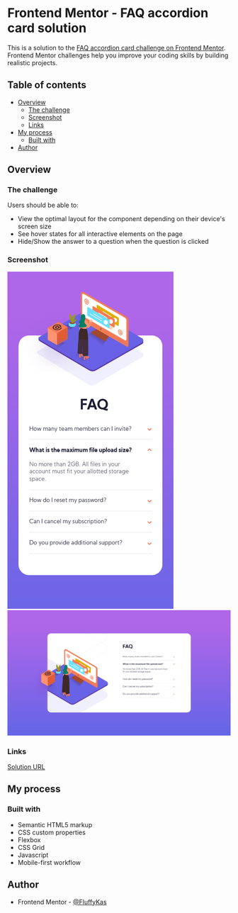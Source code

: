 # Frontend Mentor - FAQ accordion card solution

This is a solution to the [FAQ accordion card challenge on Frontend Mentor](https://www.frontendmentor.io/challenges/faq-accordion-card-XlyjD0Oam). Frontend Mentor challenges help you improve your coding skills by building realistic projects. 

## Table of contents

- [Overview](#overview)
  - [The challenge](#the-challenge)
  - [Screenshot](#screenshot)
  - [Links](#links)
- [My process](#my-process)
  - [Built with](#built-with)
- [Author](#author)

## Overview

### The challenge

Users should be able to:

- View the optimal layout for the component depending on their device's screen size
- See hover states for all interactive elements on the page
- Hide/Show the answer to a question when the question is clicked

### Screenshot

![](./screenshots/faq-accordion-card-mobile.png)
![](./screenshots/faq-accordion-card-desktop.png)

### Links

[Solution URL](https://fluffykas.github.io/faq-accordion-card/)

## My process

### Built with

- Semantic HTML5 markup
- CSS custom properties
- Flexbox
- CSS Grid
- Javascript
- Mobile-first workflow

## Author

- Frontend Mentor - [@FluffyKas](https://www.frontendmentor.io/profile/FluffyKas)
